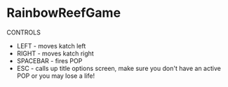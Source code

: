 # RainbowReefGame

CONTROLS
- LEFT - moves katch left
- RIGHT - moves katch right
- SPACEBAR - fires POP 
- ESC - calls up title options screen, make sure you don't have an active POP or you may lose a life!
